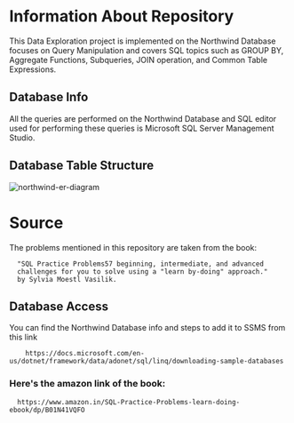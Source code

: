 # Information About Repository
This Data Exploration project is implemented on the Northwind Database focuses on Query Manipulation and covers SQL topics such as GROUP BY, Aggregate Functions, Subqueries, JOIN operation, and Common Table Expressions.

## Database Info
All the queries are performed on the Northwind Database and SQL editor used for performing these queries is Microsoft SQL Server Management Studio.

## Database Table Structure
![northwind-er-diagram](https://user-images.githubusercontent.com/111266884/188295350-50b79edc-db6e-4105-9b46-701d3b5f8d6c.png)




# Source
The problems mentioned in this repository are taken from the book:


      "SQL Practice Problems57 beginning, intermediate, and advanced
      challenges for you to solve using a "learn by-doing" approach."
      by Sylvia Moestl Vasilik.

## Database Access
You can find the Northwind Database info and steps to add it to SSMS from this link
        
        
        https://docs.microsoft.com/en-us/dotnet/framework/data/adonet/sql/linq/downloading-sample-databases
        
### Here's the amazon link of the book:
      
      
      https://www.amazon.in/SQL-Practice-Problems-learn-doing-ebook/dp/B01N41VQFO

